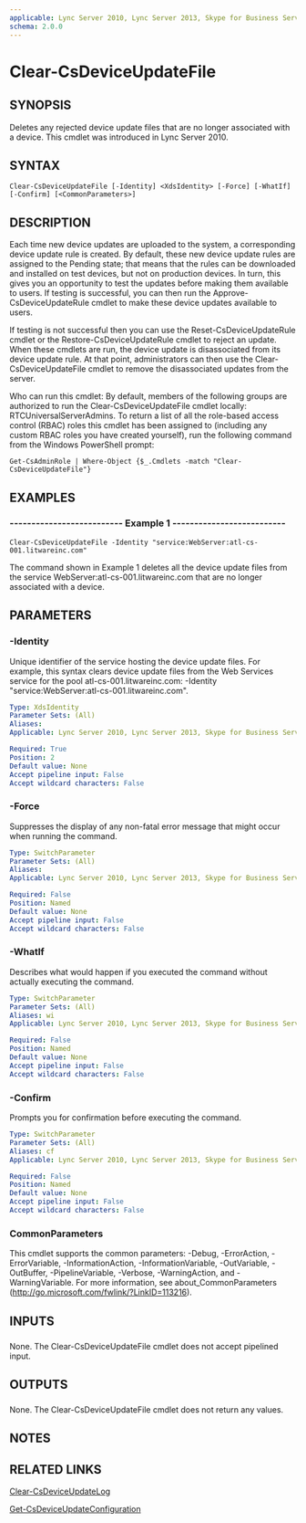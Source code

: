 ```yaml
---
applicable: Lync Server 2010, Lync Server 2013, Skype for Business Server 2015
schema: 2.0.0
---
```


# Clear-CsDeviceUpdateFile

## SYNOPSIS
Deletes any rejected device update files that are no longer associated with a device.
This cmdlet was introduced in Lync Server 2010.


## SYNTAX

```
Clear-CsDeviceUpdateFile [-Identity] <XdsIdentity> [-Force] [-WhatIf] [-Confirm] [<CommonParameters>]
```

## DESCRIPTION
Each time new device updates are uploaded to the system, a corresponding device update rule is created.
By default, these new device update rules are assigned to the Pending state; that means that the rules can be downloaded and installed on test devices, but not on production devices.
In turn, this gives you an opportunity to test the updates before making them available to users.
If testing is successful, you can then run the Approve-CsDeviceUpdateRule cmdlet to make these device updates available to users.

If testing is not successful then you can use the Reset-CsDeviceUpdateRule cmdlet or the Restore-CsDeviceUpdateRule cmdlet to reject an update.
When these cmdlets are run, the device update is disassociated from its device update rule.
At that point, administrators can then use the Clear-CsDeviceUpdateFile cmdlet to remove the disassociated updates from the server.

Who can run this cmdlet: By default, members of the following groups are authorized to run the Clear-CsDeviceUpdateFile cmdlet locally: RTCUniversalServerAdmins.
To return a list of all the role-based access control (RBAC) roles this cmdlet has been assigned to (including any custom RBAC roles you have created yourself), run the following command from the Windows PowerShell prompt:

`Get-CsAdminRole | Where-Object {$_.Cmdlets -match "Clear-CsDeviceUpdateFile"}`


## EXAMPLES

### -------------------------- Example 1 --------------------------
```
Clear-CsDeviceUpdateFile -Identity "service:WebServer:atl-cs-001.litwareinc.com"
```

The command shown in Example 1 deletes all the device update files from the service WebServer:atl-cs-001.litwareinc.com that are no longer associated with a device.



## PARAMETERS

### -Identity
Unique identifier of the service hosting the device update files.
For example, this syntax clears device update files from the Web Services service for the pool atl-cs-001.litwareinc.com: -Identity "service:WebServer:atl-cs-001.litwareinc.com".

```yaml
Type: XdsIdentity
Parameter Sets: (All)
Aliases: 
Applicable: Lync Server 2010, Lync Server 2013, Skype for Business Server 2015

Required: True
Position: 2
Default value: None
Accept pipeline input: False
Accept wildcard characters: False
```

### -Force
Suppresses the display of any non-fatal error message that might occur when running the command.

```yaml
Type: SwitchParameter
Parameter Sets: (All)
Aliases: 
Applicable: Lync Server 2010, Lync Server 2013, Skype for Business Server 2015

Required: False
Position: Named
Default value: None
Accept pipeline input: False
Accept wildcard characters: False
```

### -WhatIf
Describes what would happen if you executed the command without actually executing the command.

```yaml
Type: SwitchParameter
Parameter Sets: (All)
Aliases: wi
Applicable: Lync Server 2010, Lync Server 2013, Skype for Business Server 2015

Required: False
Position: Named
Default value: None
Accept pipeline input: False
Accept wildcard characters: False
```

### -Confirm
Prompts you for confirmation before executing the command.

```yaml
Type: SwitchParameter
Parameter Sets: (All)
Aliases: cf
Applicable: Lync Server 2010, Lync Server 2013, Skype for Business Server 2015

Required: False
Position: Named
Default value: None
Accept pipeline input: False
Accept wildcard characters: False
```

### CommonParameters
This cmdlet supports the common parameters: -Debug, -ErrorAction, -ErrorVariable, -InformationAction, -InformationVariable, -OutVariable, -OutBuffer, -PipelineVariable, -Verbose, -WarningAction, and -WarningVariable. For more information, see about_CommonParameters (http://go.microsoft.com/fwlink/?LinkID=113216).

## INPUTS

###  
None.
The Clear-CsDeviceUpdateFile cmdlet does not accept pipelined input.

## OUTPUTS

###  
None.
The Clear-CsDeviceUpdateFile cmdlet does not return any values.

## NOTES

## RELATED LINKS
[Clear-CsDeviceUpdateLog]()

[Get-CsDeviceUpdateConfiguration]()